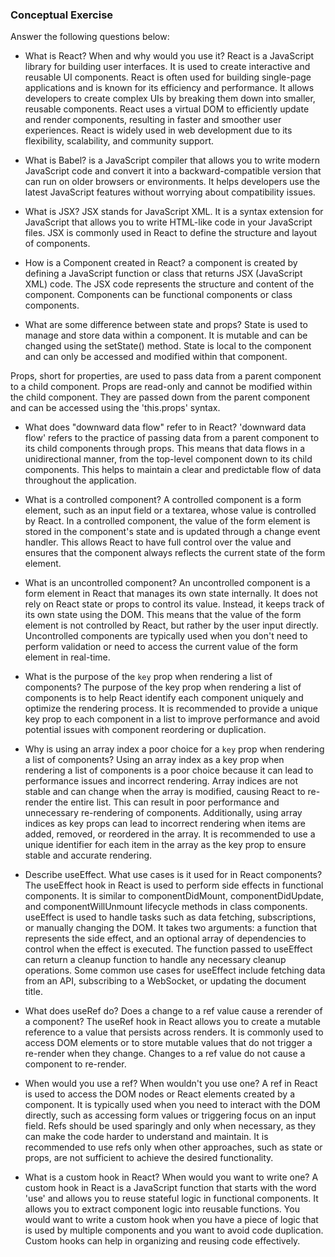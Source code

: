 ### Conceptual Exercise

Answer the following questions below:

- What is React? When and why would you use it?
React is a JavaScript library for building user interfaces. It is used to create interactive and reusable UI components. React is often used for building single-page applications and is known for its efficiency and performance. It allows developers to create complex UIs by breaking them down into smaller, reusable components. React uses a virtual DOM to efficiently update and render components, resulting in faster and smoother user experiences. React is widely used in web development due to its flexibility, scalability, and community support.

- What is Babel?
is a JavaScript compiler that allows you to write modern JavaScript code and convert it into a backward-compatible version that can run on older browsers or environments. It helps developers use the latest JavaScript features without worrying about compatibility issues.

- What is JSX?
JSX stands for JavaScript XML. It is a syntax extension for JavaScript that allows you to write HTML-like code in your JavaScript files. JSX is commonly used in React to define the structure and layout of components.

- How is a Component created in React?
a component is created by defining a JavaScript function or class that returns JSX (JavaScript XML) code. The JSX code represents the structure and content of the component. Components can be functional components or class components.

- What are some difference between state and props?
State is used to manage and store data within a component. It is mutable and can be changed using the setState() method. State is local to the component and can only be accessed and modified within that component.

Props, short for properties, are used to pass data from a parent component to a child component. Props are read-only and cannot be modified within the child component. They are passed down from the parent component and can be accessed using the 'this.props' syntax.

- What does "downward data flow" refer to in React?
'downward data flow' refers to the practice of passing data from a parent component to its child components through props. This means that data flows in a unidirectional manner, from the top-level component down to its child components. This helps to maintain a clear and predictable flow of data throughout the application.

- What is a controlled component?
A controlled component is a form element, such as an input field or a textarea, whose value is controlled by React. In a controlled component, the value of the form element is stored in the component's state and is updated through a change event handler. This allows React to have full control over the value and ensures that the component always reflects the current state of the form element.

- What is an uncontrolled component?
An uncontrolled component is a form element in React that manages its own state internally. It does not rely on React state or props to control its value. Instead, it keeps track of its own state using the DOM. This means that the value of the form element is not controlled by React, but rather by the user input directly. Uncontrolled components are typically used when you don't need to perform validation or need to access the current value of the form element in real-time.



- What is the purpose of the `key` prop when rendering a list of components?
The purpose of the key prop when rendering a list of components is to help React identify each component uniquely and optimize the rendering process. It is recommended to provide a unique key prop to each component in a list to improve performance and avoid potential issues with component reordering or duplication.

- Why is using an array index a poor choice for a `key` prop when rendering a list of components?
Using an array index as a key prop when rendering a list of components is a poor choice because it can lead to performance issues and incorrect rendering. Array indices are not stable and can change when the array is modified, causing React to re-render the entire list. This can result in poor performance and unnecessary re-rendering of components. Additionally, using array indices as key props can lead to incorrect rendering when items are added, removed, or reordered in the array. It is recommended to use a unique identifier for each item in the array as the key prop to ensure stable and accurate rendering.

- Describe useEffect.  What use cases is it used for in React components?
The useEffect hook in React is used to perform side effects in functional components. It is similar to componentDidMount, componentDidUpdate, and componentWillUnmount lifecycle methods in class components. useEffect is used to handle tasks such as data fetching, subscriptions, or manually changing the DOM. It takes two arguments: a function that represents the side effect, and an optional array of dependencies to control when the effect is executed. The function passed to useEffect can return a cleanup function to handle any necessary cleanup operations. Some common use cases for useEffect include fetching data from an API, subscribing to a WebSocket, or updating the document title.

- What does useRef do?  Does a change to a ref value cause a rerender of a component?
The useRef hook in React allows you to create a mutable reference to a value that persists across renders. It is commonly used to access DOM elements or to store mutable values that do not trigger a re-render when they change. Changes to a ref value do not cause a component to re-render.

- When would you use a ref? When wouldn't you use one?
A ref in React is used to access the DOM nodes or React elements created by a component. It is typically used when you need to interact with the DOM directly, such as accessing form values or triggering focus on an input field. Refs should be used sparingly and only when necessary, as they can make the code harder to understand and maintain. It is recommended to use refs only when other approaches, such as state or props, are not sufficient to achieve the desired functionality.

- What is a custom hook in React? When would you want to write one?
A custom hook in React is a JavaScript function that starts with the word 'use' and allows you to reuse stateful logic in functional components. It allows you to extract component logic into reusable functions. You would want to write a custom hook when you have a piece of logic that is used by multiple components and you want to avoid code duplication. Custom hooks can help in organizing and reusing code effectively.